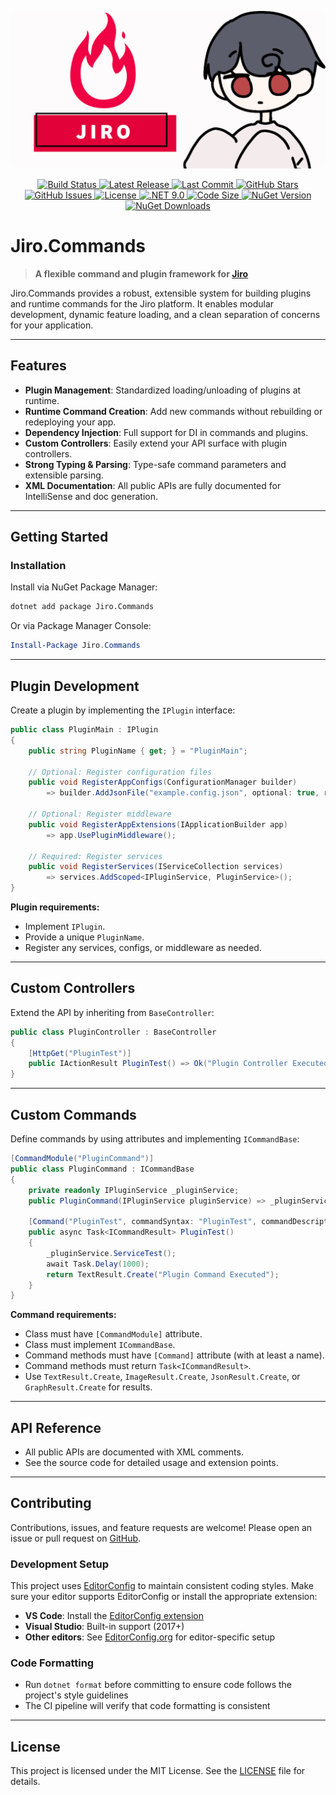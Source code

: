 <p align="center">
    <img src="dev/assets/JiroBanner.png" style="border-radius: 15px;" alt="Jiro AI Assistant Banner"/>
</p>

<p align="center">
    <a href="https://github.com/HueByte/Jiro.Libs/actions/workflows/create-release.yml">
        <img src="https://img.shields.io/github/actions/workflow/status/HueByte/Jiro.Libs/create-release.yml?branch=main&style=for-the-badge&label=build" alt="Build Status"/>
    </a>
    <a href="https://github.com/HueByte/Jiro.Libs/releases/latest">
        <img src="https://img.shields.io/github/v/release/HueByte/Jiro.Libs?style=for-the-badge&color=blue" alt="Latest Release"/>
    </a>
    <a href="https://github.com/HueByte/Jiro.Libs/commits/main">
        <img src="https://img.shields.io/github/last-commit/HueByte/Jiro.Libs?style=for-the-badge&color=orange" alt="Last Commit"/>
    </a>
    <a href="https://github.com/HueByte/Jiro.Libs/stargazers">
        <img src="https://img.shields.io/github/stars/HueByte/Jiro.Libs?style=for-the-badge&color=yellow" alt="GitHub Stars"/>
    </a>
    <a href="https://github.com/HueByte/Jiro.Libs/issues">
        <img src="https://img.shields.io/github/issues/HueByte/Jiro.Libs?style=for-the-badge&color=red" alt="GitHub Issues"/>
    </a>
    <a href="https://github.com/HueByte/Jiro.Libs/blob/main/LICENSE">
        <img src="https://img.shields.io/github/license/HueByte/Jiro.Libs?style=for-the-badge&color=green" alt="License"/>
    </a>
    <a href="https://dotnet.microsoft.com/download">
        <img src="https://img.shields.io/badge/.NET-9.0-purple?style=for-the-badge" alt=".NET 9.0"/>
    </a>
    <a href="https://github.com/HueByte/Jiro.Libs">
        <img src="https://img.shields.io/github/languages/code-size/HueByte/Jiro.Libs?style=for-the-badge&color=purple" alt="Code Size"/>
    </a>
    <a href="https://www.nuget.org/packages/Jiro.Commands/">
        <img src="https://img.shields.io/nuget/v/Jiro.Commands.svg?style=for-the-badge&color=blue" alt="NuGet Version"/>
    </a>
    <a href="https://www.nuget.org/packages/Jiro.Commands/">
        <img src="https://img.shields.io/nuget/dt/Jiro.Commands.svg?style=for-the-badge&color=green" alt="NuGet Downloads"/>
    </a>
</p>

# Jiro.Commands

> **A flexible command and plugin framework for [Jiro](https://github.com/HueByte/Jiro)**

Jiro.Commands provides a robust, extensible system for building plugins and runtime commands for the Jiro platform. It enables modular development, dynamic feature loading, and a clean separation of concerns for your application.

---

## Features

- **Plugin Management**: Standardized loading/unloading of plugins at runtime.
- **Runtime Command Creation**: Add new commands without rebuilding or redeploying your app.
- **Dependency Injection**: Full support for DI in commands and plugins.
- **Custom Controllers**: Easily extend your API surface with plugin controllers.
- **Strong Typing & Parsing**: Type-safe command parameters and extensible parsing.
- **XML Documentation**: All public APIs are fully documented for IntelliSense and doc generation.

---

## Getting Started

### Installation

Install via NuGet Package Manager:

```bash
dotnet add package Jiro.Commands
```

Or via Package Manager Console:

```powershell
Install-Package Jiro.Commands
```

---

## Plugin Development

Create a plugin by implementing the `IPlugin` interface:

```csharp
public class PluginMain : IPlugin
{
    public string PluginName { get; } = "PluginMain";

    // Optional: Register configuration files
    public void RegisterAppConfigs(ConfigurationManager builder)
        => builder.AddJsonFile("example.config.json", optional: true, reloadOnChange: true);

    // Optional: Register middleware
    public void RegisterAppExtensions(IApplicationBuilder app)
        => app.UsePluginMiddleware();

    // Required: Register services
    public void RegisterServices(IServiceCollection services)
        => services.AddScoped<IPluginService, PluginService>();
}
```

**Plugin requirements:**

- Implement `IPlugin`.
- Provide a unique `PluginName`.
- Register any services, configs, or middleware as needed.

---

## Custom Controllers

Extend the API by inheriting from `BaseController`:

```csharp
public class PluginController : BaseController
{
    [HttpGet("PluginTest")]
    public IActionResult PluginTest() => Ok("Plugin Controller Executed");
}
```

---

## Custom Commands

Define commands by using attributes and implementing `ICommandBase`:

```csharp
[CommandModule("PluginCommand")]
public class PluginCommand : ICommandBase
{
    private readonly IPluginService _pluginService;
    public PluginCommand(IPluginService pluginService) => _pluginService = pluginService;

    [Command("PluginTest", commandSyntax: "PluginTest", commandDescription: "Tests plugin command")]
    public async Task<ICommandResult> PluginTest()
    {
        _pluginService.ServiceTest();
        await Task.Delay(1000);
        return TextResult.Create("Plugin Command Executed");
    }
}
```

**Command requirements:**

- Class must have `[CommandModule]` attribute.
- Class must implement `ICommandBase`.
- Command methods must have `[Command]` attribute (with at least a name).
- Command methods must return `Task<ICommandResult>`.
- Use `TextResult.Create`, `ImageResult.Create`, `JsonResult.Create`, or `GraphResult.Create` for results.

---

## API Reference

- All public APIs are documented with XML comments.
- See the source code for detailed usage and extension points.

---

## Contributing

Contributions, issues, and feature requests are welcome! Please open an issue or pull request on [GitHub](https://github.com/HueByte/Jiro.Libs).

### Development Setup

This project uses [EditorConfig](https://editorconfig.org/) to maintain consistent coding styles. Make sure your editor supports EditorConfig or install the appropriate extension:

- **VS Code**: Install the [EditorConfig extension](https://marketplace.visualstudio.com/items?itemName=EditorConfig.EditorConfig)
- **Visual Studio**: Built-in support (2017+)
- **Other editors**: See [EditorConfig.org](https://editorconfig.org/) for editor-specific setup

### Code Formatting

- Run `dotnet format` before committing to ensure code follows the project's style guidelines
- The CI pipeline will verify that code formatting is consistent

---

## License

This project is licensed under the MIT License. See the [LICENSE](LICENSE) file for details.
